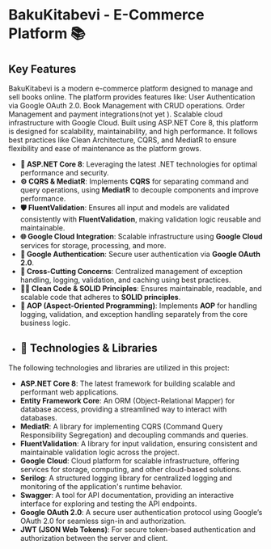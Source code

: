 #  BakuKitabevi - E-Commerce Platform 📚

## Key Features
BakuKitabevi is a modern e-commerce platform designed to manage and sell books online. The platform provides features like:
User Authentication via Google OAuth 2.0.
Book Management with CRUD operations.
Order Management and payment integrations(not yet ).
Scalable cloud infrastructure with Google Cloud.
Built using ASP.NET Core 8, this platform is designed for scalability, maintainability, and high performance. It follows best practices like Clean Architecture, CQRS, and MediatR to ensure flexibility and ease of maintenance as the platform grows.
- **🚀 ASP.NET Core 8**: Leveraging the latest .NET technologies for optimal performance and security.
- **⚙️ CQRS & MediatR**: Implements **CQRS** for separating command and query operations, using **MediatR** to decouple components and improve performance.
- **🛡️ FluentValidation**: Ensures all input and models are validated consistently with **FluentValidation**, making validation logic reusable and maintainable.
- **🌐 Google Cloud Integration**: Scalable infrastructure using **Google Cloud** services for storage, processing, and more.
- **🔐 Google Authentication**: Secure user authentication via **Google OAuth 2.0**.
- **🔄 Cross-Cutting Concerns**: Centralized management of exception handling, logging, validation, and caching using best practices.
- **🧑‍💻 Clean Code & SOLID Principles**: Ensures maintainable, readable, and scalable code that adheres to **SOLID principles**.
- **🎯 AOP (Aspect-Oriented Programming)**: Implements **AOP** for handling logging, validation, and exception handling separately from the core business logic.
- ## 🚀 Technologies & Libraries

The following technologies and libraries are utilized in this project:

- **ASP.NET Core 8**: The latest framework for building scalable and performant web applications.
- **Entity Framework Core**: An ORM (Object-Relational Mapper) for database access, providing a streamlined way to interact with databases.
- **MediatR**: A library for implementing CQRS (Command Query Responsibility Segregation) and decoupling commands and queries.
- **FluentValidation**: A library for input validation, ensuring consistent and maintainable validation logic across the project.
- **Google Cloud**: Cloud platform for scalable infrastructure, offering services for storage, computing, and other cloud-based solutions.
- **Serilog**: A structured logging library for centralized logging and monitoring of the application's runtime behavior.
- **Swagger**: A tool for API documentation, providing an interactive interface for exploring and testing the API endpoints.
- **Google OAuth 2.0**: A secure user authentication protocol using Google’s OAuth 2.0 for seamless sign-in and authorization.
- **JWT (JSON Web Tokens)**: For secure token-based authentication and authorization between the server and client.


